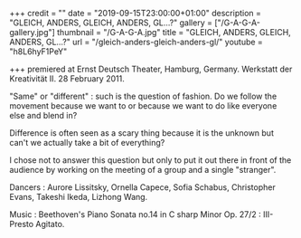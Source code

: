 +++
credit = ""
date = "2019-09-15T23:00:00+01:00"
description = "GLEICH, ANDERS, GLEICH, ANDERS, GL...?"
gallery = ["/G-A-G-A-gallery.jpg"]
thumbnail = "/G-A-G-A.jpg"
title = "GLEICH, ANDERS, GLEICH, ANDERS, GL...?"
url = "/gleich-anders-gleich-anders-gl/"
youtube = "h8L6hyF1PeY"

+++
premiered at Ernst Deutsch Theater, Hamburg, Germany. Werkstatt der Kreativität II. 28 February 2011.

"Same" or "different" : such is the question of fashion. Do we follow the movement because we want to or because we want to do like everyone else and blend in?

Difference is often seen as a scary thing because it is the unknown but can't we actually take a bit of everything?

I chose not to answer this question but only to put it out there in front of the audience by working on the meeting of a group and a single "stranger".

Dancers : Aurore Lissitsky, Ornella Capece, Sofia Schabus, Christopher Evans, Takeshi Ikeda, Lizhong Wang.

Music : Beethoven's Piano Sonata no.14 in C sharp Minor Op. 27/2 : III- Presto Agitato.